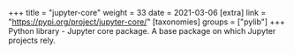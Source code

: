+++
title = "jupyter-core"
weight = 33
date = 2021-03-06
[extra]
link = "https://pypi.org/project/jupyter-core/"
[taxonomies]
groups = ["pylib"]
+++
Python library - Jupyter core package. A base package on which Jupyter projects rely.

